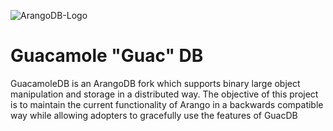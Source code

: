 ![ArangoDB-Logo](https://www.arangodb.com/docs/assets/arangodb_logo_2016_inverted.png)

Guacamole "Guac" DB
========


GuacamoleDB is an ArangoDB fork which supports binary large object manipulation and storage in a distributed way. The objective of this project is to maintain the current functionality of Arango in a backwards compatible way while allowing adopters to gracefully use the features of GuacDB 



